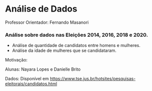 # Análise de Dados


Professor Orientador: Fernando Masanori
### Análise sobre dados nas Eleições 2014, 2016, 2018 e 2020.
* Análise de quantidade de candidatos entre homens e mulheres.
* Análise da idade de mulheres que se candidataram.

Motivação:


Alunas: Nayara Lopes e Danielle Brito 

Dados:
Disponível em https://www.tse.jus.br/hotsites/pesquisas-eleitorais/candidatos.html
